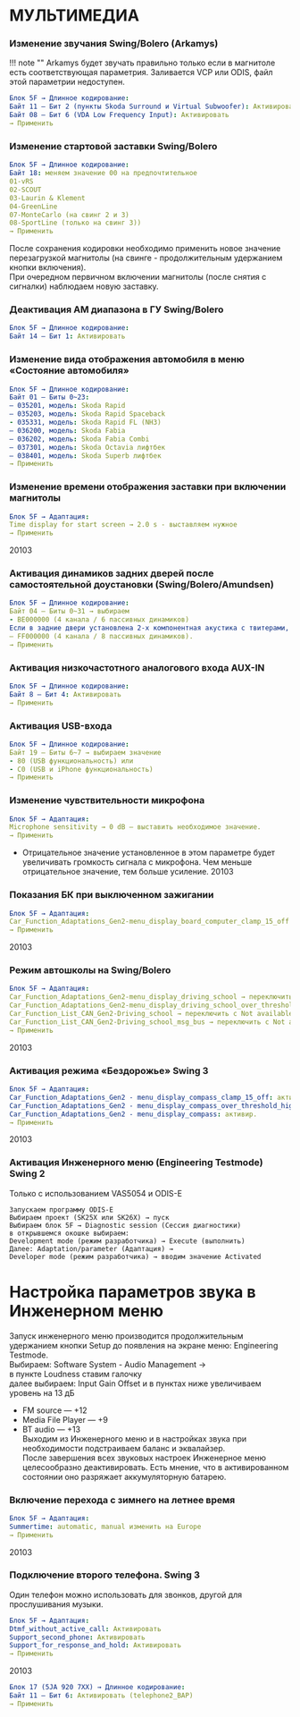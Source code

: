 # МУЛЬТИМЕДИА

### Изменение звучания Swing/Bolero (Arkamys)
!!! note ""
    Arkamys будет звучать правильно только если в магнитоле есть соответствующая параметрия. Заливается VCP или ODIS, файл этой параметрии недоступен.

``` yaml
Блок 5F → Длинное кодирование:
Байт 11 – Бит 2 (пункты Skoda Surround и Virtual Subwoofer): Активировать
Байт 08 – Бит 6 (VDA Low Frequency Input): Активировать
→ Применить
```

### Изменение стартовой заставки Swing/Bolero
``` yaml
Блок 5F → Длинное кодирование:
Байт 18: меняем значение 00 на предпочтительное
01-vRS
02-SCOUT
03-Laurin & Klement
04-GreenLine
07-MonteCarlo (на свинг 2 и 3)
08-SportLine (только на свинг 3))
→ Применить
```
После сохранения кодировки необходимо применить новое значение перезагрузкой магнитолы (на свинге - продолжительным удержанием кнопки включения).  
При очередном первичном включении магнитолы (после снятия с сигналки) наблюдаем новую заставку.

### Деактивация AM диапазона в ГУ Swing/Bolero
``` yaml
Блок 5F → Длинное кодирование:
Байт 14 – Бит 1: Активировать
```

### Изменение вида отображения автомобиля в меню «Состояние автомобиля»
``` yaml
Блок 5F → Длинное кодирование:
Байт 01 – Биты 0~23:
– 035201, модель: Skoda Rapid
– 035203, модель: Skoda Rapid Spaceback
- 035331, модель: Skoda Rapid FL (NH3)
– 036200, модель: Skoda Fabia
– 036202, модель: Skoda Fabia Combi
– 037301, модель: Skoda Octavia лифтбек
– 038401, модель: Skoda Superb лифтбек
→ Применить
```

### Изменение времени отображения заставки при включении магнитолы
``` yaml
Блок 5F → Адаптация:
Time display for start screen → 2.0 s - выставляем нужное
→ Применить
```
20103

### Активация динамиков задних дверей после самостоятельной доустановки (Swing/Bolero/Amundsen)
``` yaml
Блок 5F → Длинное кодирование:
Байт 04 – Биты 0~31 → выбираем
- ВЕ000000 (4 канала / 6 пассивных динамиков)
Если в задние двери установлена 2-х компонентная акустика с твитерами, соответственно выбираем:
— FF000000 (4 канала / 8 пассивных динамиков).
→ Применить
```

### Активация низкочастотного аналогового входа AUX-IN
``` yaml
Блок 5F → Длинное кодирование:
Байт 8 – Бит 4: Активировать
→ Применить
```

### Активация USB-входа
``` yaml
Блок 5F → Длинное кодирование:
Байт 19 – Биты 6~7 → выбираем значение
- 80 (USB функциональность) или
- С0 (USB и iPhone функциональность)
→ Применить
```

### Изменение чувствительности микрофона
``` yaml
Блок 5F → Адаптация:
Microphone sensitivity → 0 dB – выставить необходимое значение.
→ Применить
```
* Отрицательное значение установленное в этом параметре будет увеличивать громкость сигнала с микрофона. Чем меньше отрицательное значение, тем больше усиление.
20103

### Показания БК при выключенном зажигании
``` yaml
Блок 5F → Адаптация:
Car_Function_Adaptations_Gen2-menu_display_board_computer_clamp_15_off → переключить с not activated, на activated
→ Применить
```
20103

### Режим автошколы на Swing/Bolero
``` yaml
Блок 5F → Адаптация:
Car_Function_Adaptations_Gen2-menu_display_driving_school → переключить с not activated на activated
Car_Function_Adaptations_Gen2-menu_display_driving_school_over_threshold_high → переключить с not activated на activated
Car_Function_List_CAN_Gen2-Driving_school → переключить с Not available на available
Car_Function_List_CAN_Gen2-Driving_school_msg_bus → переключить с Not available на Comfort data bus
→ Применить
```
20103

### Активация режима «Бездорожье» Swing 3
``` yaml
Блок 5F → Адаптация:
Car_Function_Adaptations_Gen2 - menu_display_compass_clamp_15_off: активир.
Car_Function_Adaptations_Gen2 - menu_display_compass_over_threshold_high: активир.
Car_Function_Adaptations_Gen2 - menu_display_compass: активир.
→ Применить
```
20103

### Активация Инженерного меню (Engineering Testmode) Swing 2
Только с использованием VAS5054 и ODIS-E
```
Запускаем программу ODIS-E
Выбираем проект (SK25X или SK26X) → пуск
Выбираем блок 5F → Diagnostic session (Сессия диагностики)
в открывшемся окошке выбираем:
Development mode (режим разработчика) → Execute (выполнить)
Далее: Adaptation/parameter (Адаптация) →
Developer mode (режим разработчика) → вводим значение Activated
```

# Настройка параметров звука в Инженерном меню
Запуск инженерного меню производится продолжительным удержанием кнопки Setup до появления на экране меню: Engineering Testmode.   
Выбираем: Software System - Audio Management →   
в пункте Loudness ставим галочку   
далее выбираем: Input Gain Offset и в пунктах ниже увеличиваем уровень на 13 дБ   
* FM source — +12   
* Media File Player — +9   
* BT audio — +13   
Выходим из Инженерного меню и в настройках звука при необходимости подстраиваем баланс и эквалайзер.   
После завершения всех звуковых настроек Инженерное меню целесообразно деактивировать. Есть мнение, что в активированном состоянии оно разряжает аккумуляторную батарею.

### Включение перехода с зимнего на летнее время

``` yaml
Блок 5F → Адаптация:
Summertime: automatic, manual изменить на Europe
→ Применить
```
20103

### Подключение второго телефона. Swing 3

Один телефон можно использовать для звонков, другой для прослушивания музыки.

``` yaml
Блок 5F → Адаптация:
Dtmf_without_active_call: Активировать
Support_second_phone: Активировать
Support_for_response_and_hold: Активировать
→ Применить
```
20103

``` yaml
Блок 17 (5JA 920 7XX) → Длинное кодирование:
Байт 11 – Бит 6: Активировать (telephone2_BAP)
→ Применить
```